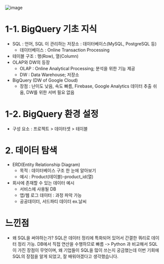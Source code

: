 ![image](https://github.com/user-attachments/assets/c4ff48ff-bd66-40fe-921c-b623531914c6)

# 1-1. BigQuery 기초 지식
- SQL : 언어, SQL 이 관리하는 저장소 : 데이터베이스(MySQL, PostgreSQL 등)
    - 데이터베이스 : Online Transaction Processing
- 테이블 구조 : 행(Row), 열(Column)
- OLAP와 DW의 등장
    - OLAP : Online Analytical Processing; 분석을 위한 기능 제공
    - DW : Data Warehouse; 저장소
- BigQuery (DW of Google Cloud)
    - 장점 : 난이도 낮음, 속도 빠름, Firebase, Google Analytics 데이터 추출 쉬움, DW를 위한 서버 필요 없음

# 1-2. BigQuery 환경 설정
- 구성 요소 : 프로젝트 > 데이터셋 > 테이블

# 2. 데이터 탐색 
- ERD(Entity Relationship Diagram)
    - 목적 : 데이터베이스 구조 한 눈에 알아보기
    - 예시 : Product(테이블)-product_id(열)
- 회사에 존재할 수 있는 데이터 예시
    - 서비스에 사용될 DB
    - 앱/웹 로그 데이터 : 과정 파악 가능
    - 공공데이터, 서드파티 데이터 ex.날씨

# 느낀점
- 왜 SQL을 써야하는가? 
    SQL은 데이터 정리에 특화되어 있어서 간결한 쿼리로 데이터 정리 가능.
    DB에서 직접 연산을 수행하므로 빠름
-> Python 과 비교해서 SQL이 가진 장점이 무엇이며, 왜 기업들이 SQL을 많이 쓰는지 궁금했는데 이번 기회에 SQL의 장점을 알게 되었고, 잘 배워야겠다고 생각했습니다.
  
